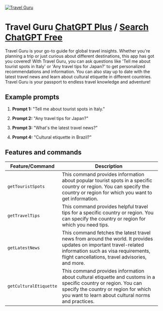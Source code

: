 
[![Travel Guru](https://files.oaiusercontent.com/file-QZppoSq1xSDHfN9gOuDxXbxB?se=2123-10-17T00%3A27%3A49Z&sp=r&sv=2021-08-06&sr=b&rscc=max-age%3D31536000%2C%20immutable&rscd=attachment%3B%20filename%3Db415c457-e5b1-46b1-b489-64c3d82f3edc.png&sig=2aA03O/rdBmBoBSRQBEHUBCT59RNaxIpMARVf4maovU%3D)](https://chat.openai.com/g/g-VRjFkxEYs-travel-guru)

# Travel Guru [ChatGPT Plus](https://chat.openai.com/g/g-VRjFkxEYs-travel-guru) / [Search ChatGPT Free](https://gptcall.net/index.html#/?search=Travel%20Guru)

Travel Guru is your go-to guide for global travel insights. Whether you're planning a trip or just curious about different destinations, this app has got you covered! With Travel Guru, you can ask questions like 'Tell me about tourist spots in Italy' or 'Any travel tips for Japan?' to get personalized recommendations and information. You can also stay up to date with the latest travel news and learn about cultural etiquette in different countries. Travel Guru is your passport to endless travel knowledge and adventure!

## Example prompts

1. **Prompt 1:** "Tell me about tourist spots in Italy."

2. **Prompt 2:** "Any travel tips for Japan?"

3. **Prompt 3:** "What's the latest travel news?"

4. **Prompt 4:** "Cultural etiquette in Brazil?"


## Features and commands

| Feature/Command | Description |
| --- | --- |
| `getTouristSpots` | This command provides information about popular tourist spots in a specific country or region. You can specify the country or region for which you want to get information. |
| `getTravelTips` | This command provides helpful travel tips for a specific country or region. You can specify the country or region for which you need tips. |
| `getLatestNews` | This command fetches the latest travel news from around the world. It provides updates on important travel-related information such as visa requirements, flight cancellations, travel advisories, and more. |
| `getCulturalEtiquette` | This command provides information about cultural etiquette and customs in a specific country or region. You can specify the country or region for which you want to learn about cultural norms and practices. |


